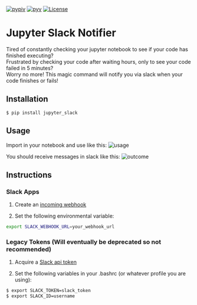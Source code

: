 [![pypiv](https://img.shields.io/pypi/v/jupyter_slack.svg)](https://pypi.python.org/pypi/jupter_slack)
[![pyv](https://img.shields.io/pypi/pyversions/jupyter_slack.svg)](https://pypi.python.org/pypi/jupyter_slack)
[![License](https://img.shields.io/pypi/l/jupyter_slack.svg)](https://pypi.python.org/pypi/jupyter_slack)

# Jupyter Slack Notifier
Tired of constantly checking your jupyter notebook to see if your code has finished executing?  
Frustrated by checking your code after waiting hours, only to see your code failed in 5 minutes?  
Worry no more! This magic command will notify you via slack when your code finishes or fails!  

## Installation
`$ pip install jupyter_slack`

## Usage
Import in your notebook and use like this:
![usage](https://i.imgur.com/3bKBr8b.png)

You should receive messages in slack like this:
![outcome](https://i.imgur.com/sidwVIm.png)

## Instructions

### Slack Apps
1. Create an [incoming webhook](https://api.slack.com/messaging/webhooks)

2. Set the following environmental variable: 
```bash
export SLACK_WEBHOOK_URL=your_webhook_url
```


### Legacy Tokens (Will eventually be deprecated so not recommended)
1. Acquire a [Slack api token](https://api.slack.com/docs/oauth-test-tokens)

2. Set the following variables in your .bashrc (or whatever profile you are using):  
```bash
$ export SLACK_TOKEN=slack_token  
$ export SLACK_ID=username  
```
